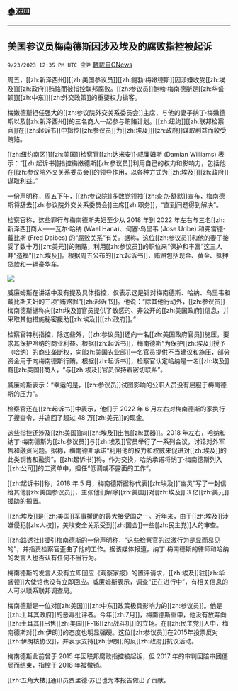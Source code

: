 ###  [:house:返回](README.md)
---


## 美国参议员梅南德斯因涉及埃及的腐败指控被起诉
`9/23/2023 12:35 PM UTC 宝尹` [轉載自GNews](https://gnews.org/articles/1730661)

周五，[[zh:新泽西州]][[zh:美国参议员]][[zh:鲍勃·梅嫩德斯]]因涉嫌收受[[zh:埃及]][[zh:政府]]贿赂而被指控联邦腐败。[[zh:参议员]]鲍勃·梅南德斯是[[zh:华盛顿]][[zh:中东]][[zh:外交政策]]的重要权力掮客。

梅嫩德斯担任强大的[[zh:参议院外交关系委员会]]主席，与他的妻子纳丁·梅嫩德斯以及[[zh:新泽西州]]的三名商人一起参与贿赂计划。[[zh:纽约]][[zh:联邦检察官]]在[[zh:起诉书]]中指控[[zh:参议员]]为[[zh:埃及]][[zh:政府]]谋取利益而收受贿赂。

[[zh:纽约南区]][[zh:美国]]检察官[[zh:达米安]]·威廉姆斯 (Damian Williams) 表示：“[[zh:起诉书]]指控梅嫩德斯[[zh:参议员]]利用自己的权力和影响力，包括他在[[zh:参议院外交关系委员会]]的领导作用，以各种方式为[[zh:埃及]][[zh:政府]]谋取利益。”

一份声明称，周五下午，[[zh:参议院]]多数党领袖[[zh:查克·舒默]]宣布，梅南德斯将辞去[[zh:参议院外交关系委员会]]主席[[zh:职务]]，“直到问题得到解决”。

检察官称，这些罪行与梅南德斯夫妇至少从 2018 年到 2022 年左右与三名[[zh:新泽西]]商人——瓦尔·哈纳 (Wael Hana)、何塞·乌里韦 (Jose Uribe) 和弗雷德·戴比斯 (Fred Daibes) 的“腐败关系”有关。据称，这位[[zh:参议员]]和他的妻子接受了数十万[[zh:美元]]的贿赂，利用[[zh:参议员]]的职位来“保护和丰富”这三人并“造福”[[zh:埃及]]。根据周五公布的[[zh:起诉书]]，贿赂包括现金、黄金、抵押贷款和一辆豪华车。

![](https://i.imgur.com/vIVv2PT.jpg)

威廉姆斯在讲话中没有提及具体指控，仅表示这是针对梅南德斯、哈纳、乌里韦和戴比斯夫妇的三项“贿赂罪”[[zh:起诉书]]。他说：“除其他行动外，[[zh:参议员]]梅南德斯据称向[[zh:埃及]]官员提供了敏感的、非公开的[[zh:美国政府]]信息，并采取其他措施秘密援助[[zh:埃及]][[zh:政府]]。”

检察官特别指控，除这些外，[[zh:参议员]]还向一名[[zh:美国政府官员]]施压，要求其保护哈纳的商业利益。根据[[zh:起诉书]]，梅南德斯“为保护[[zh:埃及]]授予（哈纳）的商业垄断权，向[[zh:美国农业部]]一名官员提供不当建议和施压，部分资金用于向梅南德斯行贿。根据[[zh:起诉书]]，检察官认定哈纳是一名[[zh:埃及]]裔[[zh:美国]]商人，“与[[zh:埃及]]官员保持着密切联系”。

威廉姆斯表示：“幸运的是，[[zh:参议员]]试图影响的公职人员没有屈服于梅南德斯的压力”。

检察官还在[[zh:起诉书]]中表示，他们于 2022 年 6 月左右对梅南德斯的家执行了搜查令，并追回了超过 48 万[[zh:美元]]的现金。

这些指控还涉及[[zh:美国]]向[[zh:埃及]]出售[[zh:武器]]。2018 年左右，哈纳和纳丁·梅南德斯为[[zh:参议员]]与[[zh:埃及]]官员举行了一系列会议，讨论对外军售和融资问题。据称，梅南德斯承诺“利用他的权力和权威来促进对[[zh:埃及]]的此类销售和融资”。[[zh:起诉书]]称，作为交换，哈纳承诺将纳丁·梅南德斯列入[[zh:公司]]的工资单中，担任“低调或不露面的工作”。

[[zh:起诉书]]称，2018 年 5 月，梅南德斯据称代表[[zh:埃及]]“幽灵”写了一封信给其他[[zh:美国参议员]]，主张他们解除[[zh:美国]]对[[zh:埃及]] 3 亿[[zh:美元]]援助的搁置。

[[zh:埃及]]是[[zh:美国]]军事援助的最大接受国之一。近年来，由于[[zh:埃及]]涉嫌侵犯[[zh:人权]]，美埃安全关系受到[[zh:国会]]一些[[zh:民主党]]人的审查。

[[zh:路透社]]援引梅南德斯的一份声明称，“这些检察官的过激行为是显而易见的”，并指责检察官歪曲了他的工作。据该媒体报道，纳丁·梅南德斯的律师和哈纳的发言人也否认有任何不当行为。

梅南德斯的发言人没有立即回应《观察家报》的置评请求，[[zh:埃及]]驻[[zh:华盛顿]]大使馆也没有立即回应。威廉姆斯表示，调查“正在进行中”，有相关信息的人可以联系联邦调查局。

梅南德斯是一位对[[zh:美国]][[zh:中东]]政策极具影响力的[[zh:参议员]]。他是[[zh:土耳其政府]]的恶毒批评者。今年[[zh:7月]]，梅南德斯重申，他没有放弃向[[zh:土耳其]]出售[[zh:美国]]F-16[[zh:战斗机]]的立场。在[[zh:民主党]]人中，梅南德斯对[[zh:伊朗]]的态度也明显强硬。这位[[zh:参议员]]在2015年投票反对[[zh:伊朗核协议]]，并表示支持[[zh:伊朗]]的反[[zh:政府]]抗议活动。

梅南德斯此前曾于 2015 年因联邦腐败指控被起诉，但 2017 年的审判因陪审团僵局而结束，指控于 2018 年被撤销。

[[zh:五角大楼]]通讯员贾里德·苏巴也为本报告做出了贡献。
